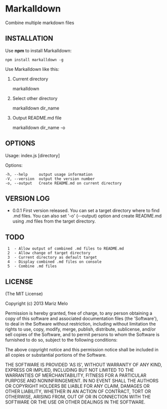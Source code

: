Markalldown
============
Combine multiple markdown files

INSTALLATION
-----------
Use **npm** to install Markalldown:

    npm install markalldown -g

    
Use Markalldown like this:

1) Current directory

    markalldown

2) Select other directory

    markalldown dir_name

3) Output README.md file

    markalldown dir_name -o


OPTIONS
-------

  Usage: index.js [directory]

  Options:

    -h, --help     output usage information
    -V, --version  output the version number
    -o, --output   Create README.md on current directory


VERSION LOG
-----------

* 0.0.1
First version released. You can set a target directory where to find .md files.
You can also set '-o' (--output) option and create README.md using .md files from the target directory.


TODO
----

     1	- Allow output of combined .md files to README.md
     2	- Allow change of target directory
     3	- Current directory as default target
     4	- Display combined .md files on console
     5	- Combine .md files

LICENSE
-------
(The MIT License)

Copyright (c) 2013 Mariz Melo

Permission is hereby granted, free of charge, to any person obtaining a copy of this software and associated documentation files (the 'Software'), to deal in the Software without restriction, including without limitation the rights to use, copy, modify, merge, publish, distribute, sublicense, and/or sell copies of the Software, and to permit persons to whom the Software is furnished to do so, subject to the following conditions:

The above copyright notice and this permission notice shall be included in all copies or substantial portions of the Software.

THE SOFTWARE IS PROVIDED 'AS IS', WITHOUT WARRANTY OF ANY KIND, EXPRESS OR IMPLIED, INCLUDING BUT NOT LIMITED TO THE WARRANTIES OF MERCHANTABILITY, FITNESS FOR A PARTICULAR PURPOSE AND NONINFRINGEMENT. IN NO EVENT SHALL THE AUTHORS OR COPYRIGHT HOLDERS BE LIABLE FOR ANY CLAIM, DAMAGES OR OTHER LIABILITY, WHETHER IN AN ACTION OF CONTRACT, TORT OR OTHERWISE, ARISING FROM, OUT OF OR IN CONNECTION WITH THE SOFTWARE OR THE USE OR OTHER DEALINGS IN THE SOFTWARE.

